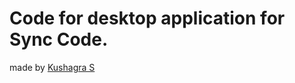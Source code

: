 # Code for desktop application for Sync Code.

made by [Kushagra S](https://www.github.com/skushagra)
